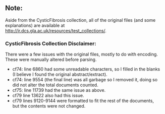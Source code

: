 ## Note:
Aside from the CysticFibrosis collection, all of the original files (and some explanations) are available at http://ir.dcs.gla.ac.uk/resources/test_collections/.

### CysticFibrosis Collection Disclaimer:
There were a few issues with the original files, mostly to do with encoding. These were manually altered before parsing.
- cf74: line 6860 had some unreadable characters, so I filled in the blanks (I believe I found the original abstract/extract).
- cf74: line 9554 (the final line) was all garbage so I removed it, doing so did not alter the total documents counted.
- cf75: line 11739 had the same issue as above.
- cf79 line 13622 also had this issue.
- cf79 lines 9120-9144 were formatted to fit the rest of the documents, but the contents were not changed.
